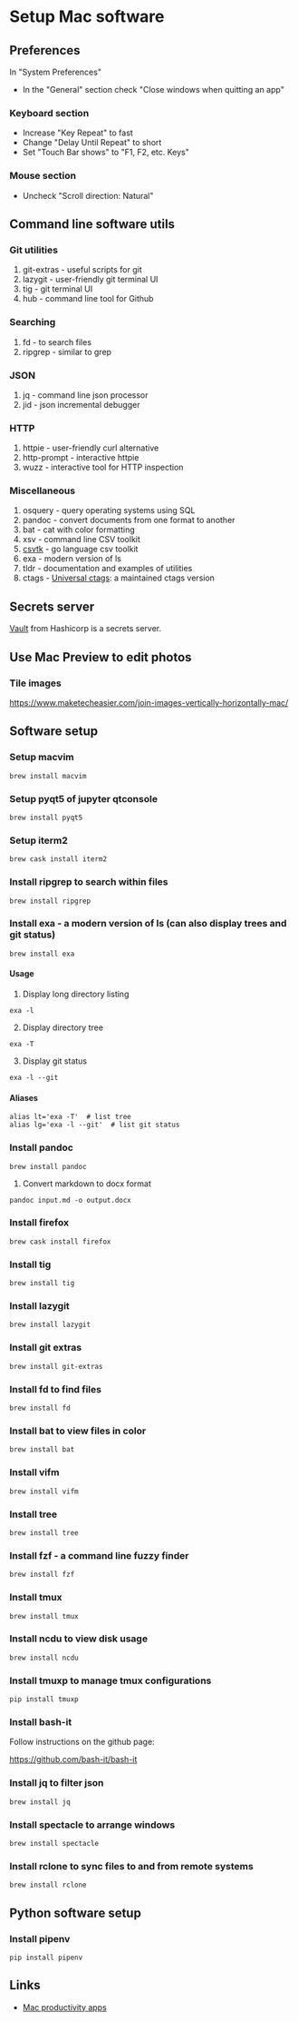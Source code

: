 # Setup Mac software

## Preferences

In "System Preferences"

* In the "General" section check "Close windows when quitting an app"

### Keyboard section

* Increase "Key Repeat" to fast
* Change "Delay Until Repeat" to short
* Set "Touch Bar shows" to "F1, F2, etc. Keys"

### Mouse section

* Uncheck "Scroll direction: Natural"

## Command line software utils

### Git utilities

1. git-extras - useful scripts for git
2. lazygit - user-friendly git terminal UI
3. tig - git terminal UI
4. hub - command line tool for Github

### Searching

1. fd - to search files
2. ripgrep - similar to grep

### JSON

1. jq - command line json processor
2. jid - json incremental debugger

### HTTP

1. httpie - user-friendly curl alternative
2. http-prompt - interactive httpie
3. wuzz - interactive tool for HTTP inspection

### Miscellaneous

1. osquery - query operating systems using SQL
2. pandoc - convert documents from one format to another
3. bat - cat with color formatting
4. xsv - command line CSV toolkit
5. [csvtk](https://github.com/shenwei356/csvtk) - go language csv toolkit
6. exa - modern version of ls
7. tldr - documentation and examples of utilities
8. ctags - [Universal ctags](https://github.com/universal-ctags/ctags): a maintained ctags version

## Secrets server

[Vault](https://www.vaultproject.io/) from Hashicorp is a secrets server.

## Use Mac Preview to edit photos

### Tile images

https://www.maketecheasier.com/join-images-vertically-horizontally-mac/

## Software setup

### Setup macvim

```shell
brew install macvim
```

### Setup pyqt5 of jupyter qtconsole

```shell
brew install pyqt5
```

### Setup iterm2

```shell
brew cask install iterm2
```

### Install ripgrep to search within files

```shell
brew install ripgrep
```

### Install exa - a modern version of ls (can also display trees and git status)

```shell
brew install exa
```

#### Usage

1. Display long directory listing

```shell
exa -l
```

2. Display directory tree

```shell
exa -T
```

3. Display git status

```shell
exa -l --git
```

#### Aliases

```
alias lt='exa -T'  # list tree
alias lg='exa -l --git'  # list git status
```

### Install pandoc

```shell
brew install pandoc
```

1. Convert markdown to docx format

```shell
pandoc input.md -o output.docx
```

### Install firefox

```shell
brew cask install firefox
```

### Install tig

```shell
brew install tig
```

### Install lazygit

```shell
brew install lazygit
```

### Install git extras

```shell
brew install git-extras
```

### Install fd to find files

```shell
brew install fd
```

### Install bat to view files in color

```shell
brew install bat
```

### Install vifm

```shell
brew install vifm
```

### Install tree

```shell
brew install tree
```

### Install fzf - a command line fuzzy finder

```shell
brew install fzf
```

### Install tmux

```shell
brew install tmux
```

### Install ncdu to view disk usage

```shell
brew install ncdu
```

### Install tmuxp to manage tmux configurations

```shell
pip install tmuxp
```

### Install bash-it

Follow instructions on the github page:

https://github.com/bash-it/bash-it

### Install jq to filter json

```shell
brew install jq
```

### Install spectacle to arrange windows

```shell
brew install spectacle
```

### Install rclone to sync files to and from remote systems

```
brew install rclone
```

## Python software setup

### Install pipenv

```
pip install pipenv
```

## Links

* [Mac productivity apps][1000]

[1000]: https://medium.com/skynox/the-only-mac-apps-you-need-for-a-productive-2018-5e1d6de787b7
